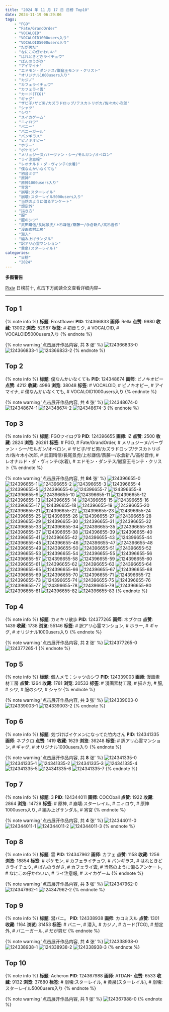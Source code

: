 ```yaml
---
title: "2024 年 11 月 17 日 日榜 Top10"
date: 2024-11-19 06:29:06
tags:
    - "FGO"
    - "Fate/GrandOrder"
    - "VOCALOID"
    - "VOCALOID1000users入り"
    - "VOCALOID5000users入り"
    - "だが男だ"
    - "なにこの仔かわいい"
    - "はれときどきライチュウ"
    - "ばんのうがさ"
    - "アイマイナ"
    - "エドモン・ダンテス/巌窟王モンテ・クリスト"
    - "オリジナル1000users入り"
    - "カジノ"
    - "カフェライチュウ"
    - "カフェライ雲"
    - "カード(TCG)"
    - "ギャグ"
    - "ザビ子/ザビ男/カズラドロップ/テスカトリポカ/佐々木小次郎"
    - "シャツ"
    - "シワ"
    - "スイカゲーム"
    - "ニィロウ"
    - "バニー"
    - "バニーガール"
    - "バンギラス"
    - "ピノキオピー"
    - "ホラー"
    - "ポケモン"
    - "メリュジーヌ/バーヴァン・シー/モルガン/オベロン"
    - "ライ注意報"
    - "レオナルド・ダ・ヴィンチ(水着)"
    - "僕なんかいなくても"
    - "初音ミク"
    - "原神"
    - "原神1000users入り"
    - "宵宮"
    - "崩壊:スターレイル"
    - "崩壊:スターレイル5000users入り"
    - "当然のように偏るアンケート"
    - "想定外"
    - "描き方"
    - "服"
    - "服のシワ"
    - "武田晴信/長尾景虎/上杉謙信/斎藤一/永倉新八/高杉晋作"
    - "漫画素材工房"
    - "潜入"
    - "編み上げサンダル"
    - "訳アリ心霊マンション"
    - "黄泉(スターレイル)"
categories:
    - "日榜"
    - "2024"
---
```


<i class="fa fa-triangle-exclamation"></i>**多图警告**<i class="fa fa-triangle-exclamation"></i>

[Pixiv](https://www.pixiv.net/) 日榜前十, 点击下方阅读全文查看详细内容~

<!-- more -->

---

## Top 1

{% note info %}
**标题**: Frostflower
**PID**: 124366833 **画师**: Rella
**点赞**: 9980 **收藏**: 13002 **浏览**: 52987
**标签**: # 初音ミク, # VOCALOID, # VOCALOID5000users入り
{% endnote %}

{% note warning '点击展开作品内容, 共 **3** 张' %}
![124366833-0](https://i.pixiv.re/img-original/img/2024/11/17/00/30/14/124366833_p0.png)
![124366833-1](https://i.pixiv.re/img-original/img/2024/11/17/00/30/14/124366833_p1.png)
![124366833-2](https://i.pixiv.re/img-original/img/2024/11/17/00/30/14/124366833_p2.png)
{% endnote %}

## Top 2

{% note info %}
**标题**: 僕なんかいなくても
**PID**: 124348674 **画师**: ピノキオピー
**点赞**: 4212 **收藏**: 4986 **浏览**: 38048
**标签**: # VOCALOID, # ピノキオピー, # アイマイナ, # 僕なんかいなくても, # VOCALOID1000users入り
{% endnote %}

{% note warning '点击展开作品内容, 共 **4** 张' %}
![124348674-0](https://i.pixiv.re/img-original/img/2024/11/16/15/08/37/124348674_p0.jpg)
![124348674-1](https://i.pixiv.re/img-original/img/2024/11/16/15/08/37/124348674_p1.jpg)
![124348674-2](https://i.pixiv.re/img-original/img/2024/11/16/15/08/37/124348674_p2.jpg)
![124348674-3](https://i.pixiv.re/img-original/img/2024/11/16/15/08/37/124348674_p3.jpg)
{% endnote %}

## Top 3

{% note info %}
**标题**: FGOツイログ9
**PID**: 124396655 **画师**: IZ
**点赞**: 2500 **收藏**: 2824 **浏览**: 26261
**标签**: # FGO, # Fate/GrandOrder, # メリュジーヌ/バーヴァン・シー/モルガン/オベロン, # ザビ子/ザビ男/カズラドロップ/テスカトリポカ/佐々木小次郎, # 武田晴信/長尾景虎/上杉謙信/斎藤一/永倉新八/高杉晋作, # レオナルド・ダ・ヴィンチ(水着), # エドモン・ダンテス/巌窟王モンテ・クリスト
{% endnote %}

{% note warning '点击展开作品内容, 共 **84** 张' %}
![124396655-0](https://i.pixiv.re/img-original/img/2024/11/17/22/11/03/124396655_p0.jpg)
![124396655-1](https://i.pixiv.re/img-original/img/2024/11/17/22/11/03/124396655_p1.jpg)
![124396655-2](https://i.pixiv.re/img-original/img/2024/11/17/22/11/03/124396655_p2.jpg)
![124396655-3](https://i.pixiv.re/img-original/img/2024/11/17/22/11/03/124396655_p3.jpg)
![124396655-4](https://i.pixiv.re/img-original/img/2024/11/17/22/11/03/124396655_p4.jpg)
![124396655-5](https://i.pixiv.re/img-original/img/2024/11/17/22/11/03/124396655_p5.jpg)
![124396655-6](https://i.pixiv.re/img-original/img/2024/11/17/22/11/03/124396655_p6.jpg)
![124396655-7](https://i.pixiv.re/img-original/img/2024/11/17/22/11/03/124396655_p7.jpg)
![124396655-8](https://i.pixiv.re/img-original/img/2024/11/17/22/11/03/124396655_p8.jpg)
![124396655-9](https://i.pixiv.re/img-original/img/2024/11/17/22/11/03/124396655_p9.jpg)
![124396655-10](https://i.pixiv.re/img-original/img/2024/11/17/22/11/03/124396655_p10.jpg)
![124396655-11](https://i.pixiv.re/img-original/img/2024/11/17/22/11/03/124396655_p11.jpg)
![124396655-12](https://i.pixiv.re/img-original/img/2024/11/17/22/11/03/124396655_p12.jpg)
![124396655-13](https://i.pixiv.re/img-original/img/2024/11/17/22/11/03/124396655_p13.jpg)
![124396655-14](https://i.pixiv.re/img-original/img/2024/11/17/22/11/03/124396655_p14.jpg)
![124396655-15](https://i.pixiv.re/img-original/img/2024/11/17/22/11/03/124396655_p15.jpg)
![124396655-16](https://i.pixiv.re/img-original/img/2024/11/17/22/11/03/124396655_p16.jpg)
![124396655-17](https://i.pixiv.re/img-original/img/2024/11/17/22/11/03/124396655_p17.jpg)
![124396655-18](https://i.pixiv.re/img-original/img/2024/11/17/22/11/03/124396655_p18.jpg)
![124396655-19](https://i.pixiv.re/img-original/img/2024/11/17/22/11/03/124396655_p19.jpg)
![124396655-20](https://i.pixiv.re/img-original/img/2024/11/17/22/11/03/124396655_p20.jpg)
![124396655-21](https://i.pixiv.re/img-original/img/2024/11/17/22/11/03/124396655_p21.jpg)
![124396655-22](https://i.pixiv.re/img-original/img/2024/11/17/22/11/03/124396655_p22.jpg)
![124396655-23](https://i.pixiv.re/img-original/img/2024/11/17/22/11/03/124396655_p23.jpg)
![124396655-24](https://i.pixiv.re/img-original/img/2024/11/17/22/11/03/124396655_p24.jpg)
![124396655-25](https://i.pixiv.re/img-original/img/2024/11/17/22/11/03/124396655_p25.jpg)
![124396655-26](https://i.pixiv.re/img-original/img/2024/11/17/22/11/03/124396655_p26.jpg)
![124396655-27](https://i.pixiv.re/img-original/img/2024/11/17/22/11/03/124396655_p27.jpg)
![124396655-28](https://i.pixiv.re/img-original/img/2024/11/17/22/11/03/124396655_p28.jpg)
![124396655-29](https://i.pixiv.re/img-original/img/2024/11/17/22/11/03/124396655_p29.jpg)
![124396655-30](https://i.pixiv.re/img-original/img/2024/11/17/22/11/03/124396655_p30.jpg)
![124396655-31](https://i.pixiv.re/img-original/img/2024/11/17/22/11/03/124396655_p31.jpg)
![124396655-32](https://i.pixiv.re/img-original/img/2024/11/17/22/11/03/124396655_p32.jpg)
![124396655-33](https://i.pixiv.re/img-original/img/2024/11/17/22/11/03/124396655_p33.jpg)
![124396655-34](https://i.pixiv.re/img-original/img/2024/11/17/22/11/03/124396655_p34.jpg)
![124396655-35](https://i.pixiv.re/img-original/img/2024/11/17/22/11/03/124396655_p35.jpg)
![124396655-36](https://i.pixiv.re/img-original/img/2024/11/17/22/11/03/124396655_p36.jpg)
![124396655-37](https://i.pixiv.re/img-original/img/2024/11/17/22/11/03/124396655_p37.jpg)
![124396655-38](https://i.pixiv.re/img-original/img/2024/11/17/22/11/03/124396655_p38.jpg)
![124396655-39](https://i.pixiv.re/img-original/img/2024/11/17/22/11/03/124396655_p39.jpg)
![124396655-40](https://i.pixiv.re/img-original/img/2024/11/17/22/11/03/124396655_p40.jpg)
![124396655-41](https://i.pixiv.re/img-original/img/2024/11/17/22/11/03/124396655_p41.jpg)
![124396655-42](https://i.pixiv.re/img-original/img/2024/11/17/22/11/03/124396655_p42.jpg)
![124396655-43](https://i.pixiv.re/img-original/img/2024/11/17/22/11/03/124396655_p43.jpg)
![124396655-44](https://i.pixiv.re/img-original/img/2024/11/17/22/11/03/124396655_p44.jpg)
![124396655-45](https://i.pixiv.re/img-original/img/2024/11/17/22/11/03/124396655_p45.jpg)
![124396655-46](https://i.pixiv.re/img-original/img/2024/11/17/22/11/03/124396655_p46.jpg)
![124396655-47](https://i.pixiv.re/img-original/img/2024/11/17/22/11/03/124396655_p47.jpg)
![124396655-48](https://i.pixiv.re/img-original/img/2024/11/17/22/11/03/124396655_p48.jpg)
![124396655-49](https://i.pixiv.re/img-original/img/2024/11/17/22/11/03/124396655_p49.jpg)
![124396655-50](https://i.pixiv.re/img-original/img/2024/11/17/22/11/03/124396655_p50.jpg)
![124396655-51](https://i.pixiv.re/img-original/img/2024/11/17/22/11/03/124396655_p51.jpg)
![124396655-52](https://i.pixiv.re/img-original/img/2024/11/17/22/11/03/124396655_p52.jpg)
![124396655-53](https://i.pixiv.re/img-original/img/2024/11/17/22/11/03/124396655_p53.jpg)
![124396655-54](https://i.pixiv.re/img-original/img/2024/11/17/22/11/03/124396655_p54.jpg)
![124396655-55](https://i.pixiv.re/img-original/img/2024/11/17/22/11/03/124396655_p55.jpg)
![124396655-56](https://i.pixiv.re/img-original/img/2024/11/17/22/11/03/124396655_p56.jpg)
![124396655-57](https://i.pixiv.re/img-original/img/2024/11/17/22/11/03/124396655_p57.jpg)
![124396655-58](https://i.pixiv.re/img-original/img/2024/11/17/22/11/03/124396655_p58.jpg)
![124396655-59](https://i.pixiv.re/img-original/img/2024/11/17/22/11/03/124396655_p59.jpg)
![124396655-60](https://i.pixiv.re/img-original/img/2024/11/17/22/11/03/124396655_p60.jpg)
![124396655-61](https://i.pixiv.re/img-original/img/2024/11/17/22/11/03/124396655_p61.jpg)
![124396655-62](https://i.pixiv.re/img-original/img/2024/11/17/22/11/03/124396655_p62.jpg)
![124396655-63](https://i.pixiv.re/img-original/img/2024/11/17/22/11/03/124396655_p63.jpg)
![124396655-64](https://i.pixiv.re/img-original/img/2024/11/17/22/11/03/124396655_p64.jpg)
![124396655-65](https://i.pixiv.re/img-original/img/2024/11/17/22/11/03/124396655_p65.jpg)
![124396655-66](https://i.pixiv.re/img-original/img/2024/11/17/22/11/03/124396655_p66.jpg)
![124396655-67](https://i.pixiv.re/img-original/img/2024/11/17/22/11/03/124396655_p67.jpg)
![124396655-68](https://i.pixiv.re/img-original/img/2024/11/17/22/11/03/124396655_p68.jpg)
![124396655-69](https://i.pixiv.re/img-original/img/2024/11/17/22/11/03/124396655_p69.jpg)
![124396655-70](https://i.pixiv.re/img-original/img/2024/11/17/22/11/03/124396655_p70.jpg)
![124396655-71](https://i.pixiv.re/img-original/img/2024/11/17/22/11/03/124396655_p71.jpg)
![124396655-72](https://i.pixiv.re/img-original/img/2024/11/17/22/11/03/124396655_p72.jpg)
![124396655-73](https://i.pixiv.re/img-original/img/2024/11/17/22/11/03/124396655_p73.jpg)
![124396655-74](https://i.pixiv.re/img-original/img/2024/11/17/22/11/03/124396655_p74.jpg)
![124396655-75](https://i.pixiv.re/img-original/img/2024/11/17/22/11/03/124396655_p75.jpg)
![124396655-76](https://i.pixiv.re/img-original/img/2024/11/17/22/11/03/124396655_p76.jpg)
![124396655-77](https://i.pixiv.re/img-original/img/2024/11/17/22/11/03/124396655_p77.jpg)
![124396655-78](https://i.pixiv.re/img-original/img/2024/11/17/22/11/03/124396655_p78.jpg)
![124396655-79](https://i.pixiv.re/img-original/img/2024/11/17/22/11/03/124396655_p79.jpg)
![124396655-80](https://i.pixiv.re/img-original/img/2024/11/17/22/11/03/124396655_p80.jpg)
![124396655-81](https://i.pixiv.re/img-original/img/2024/11/17/22/11/03/124396655_p81.jpg)
![124396655-82](https://i.pixiv.re/img-original/img/2024/11/17/22/11/03/124396655_p82.jpg)
![124396655-83](https://i.pixiv.re/img-original/img/2024/11/17/22/11/03/124396655_p83.jpg)
{% endnote %}

## Top 4

{% note info %}
**标题**: カミキリ散歩
**PID**: 124377265 **画师**: ネブクロ
**点赞**: 1439 **收藏**: 1738 **浏览**: 55146
**标签**: # 訳アリ心霊マンション, # ホラー, # ギャグ, # オリジナル1000users入り
{% endnote %}

{% note warning '点击展开作品内容, 共 **2** 张' %}
![124377265-0](https://i.pixiv.re/img-original/img/2024/11/17/11/08/10/124377265_p0.jpg)
![124377265-1](https://i.pixiv.re/img-original/img/2024/11/17/11/08/10/124377265_p1.jpg)
{% endnote %}

## Top 5

{% note info %}
**标题**: 個人メモ：シャツのシワ
**PID**: 124339003 **画师**: 漫画素材工房
**点赞**: 1264 **收藏**: 1781 **浏览**: 20533
**标签**: # 漫画素材工房, # 描き方, # 服, # シワ, # 服のシワ, # シャツ
{% endnote %}

{% note warning '点击展开作品内容, 共 **3** 张' %}
![124339003-0](https://i.pixiv.re/img-original/img/2024/11/16/06/00/05/124339003_p0.jpg)
![124339003-1](https://i.pixiv.re/img-original/img/2024/11/16/06/00/05/124339003_p1.jpg)
![124339003-2](https://i.pixiv.re/img-original/img/2024/11/16/06/00/05/124339003_p2.jpg)
{% endnote %}

## Top 6

{% note info %}
**标题**: 気づけばイケメンになってた竹内さん
**PID**: 124341335 **画师**: ネブクロ
**点赞**: 1419 **收藏**: 1629 **浏览**: 36248
**标签**: # 訳アリ心霊マンション, # ギャグ, # オリジナル1000users入り
{% endnote %}

{% note warning '点击展开作品内容, 共 **8** 张' %}
![124341335-0](https://i.pixiv.re/img-original/img/2024/11/16/08/59/23/124341335_p0.jpg)
![124341335-1](https://i.pixiv.re/img-original/img/2024/11/16/08/59/23/124341335_p1.jpg)
![124341335-2](https://i.pixiv.re/img-original/img/2024/11/16/08/59/23/124341335_p2.jpg)
![124341335-3](https://i.pixiv.re/img-original/img/2024/11/16/08/59/23/124341335_p3.jpg)
![124341335-4](https://i.pixiv.re/img-original/img/2024/11/16/08/59/23/124341335_p4.jpg)
![124341335-5](https://i.pixiv.re/img-original/img/2024/11/16/08/59/23/124341335_p5.jpg)
![124341335-6](https://i.pixiv.re/img-original/img/2024/11/16/08/59/23/124341335_p6.jpg)
![124341335-7](https://i.pixiv.re/img-original/img/2024/11/16/08/59/23/124341335_p7.jpg)
{% endnote %}

## Top 7

{% note info %}
**标题**: 3
**PID**: 124344011 **画师**: COCOball
**点赞**: 1922 **收藏**: 2864 **浏览**: 14729
**标签**: # 原神, # 崩壊:スターレイル, # ニィロウ, # 原神1000users入り, # 編み上げサンダル, # 宵宮
{% endnote %}

{% note warning '点击展开作品内容, 共 **4** 张' %}
![124344011-0](https://i.pixiv.re/img-original/img/2024/11/16/11/31/38/124344011_p0.png)
![124344011-1](https://i.pixiv.re/img-original/img/2024/11/16/11/31/38/124344011_p1.png)
![124344011-2](https://i.pixiv.re/img-original/img/2024/11/16/11/31/38/124344011_p2.png)
![124344011-3](https://i.pixiv.re/img-original/img/2024/11/16/11/31/38/124344011_p3.png)
{% endnote %}

## Top 8

{% note info %}
**标题**: 雲
**PID**: 124347962 **画师**: カフェ
**点赞**: 1158 **收藏**: 1256 **浏览**: 18854
**标签**: # ポケモン, # カフェライチュウ, # バンギラス, # はれときどきライチュウ, # ばんのうがさ, # カフェライ雲, # 当然のように偏るアンケート, # なにこの仔かわいい, # ライ注意報, # スイカゲーム
{% endnote %}

{% note warning '点击展开作品内容, 共 **3** 张' %}
![124347962-0](https://i.pixiv.re/img-original/img/2024/11/16/14/37/28/124347962_p0.jpg)
![124347962-1](https://i.pixiv.re/img-original/img/2024/11/16/14/37/28/124347962_p1.jpg)
![124347962-2](https://i.pixiv.re/img-original/img/2024/11/16/14/37/28/124347962_p2.jpg)
{% endnote %}

## Top 9

{% note info %}
**标题**: 潜バニ。
**PID**: 124338938 **画师**: カコミスル
**点赞**: 1301 **收藏**: 1164 **浏览**: 31453
**标签**: # バニー, # 潜入, # カジノ, # カード(TCG), # 想定外, # バニーガール, # だが男だ
{% endnote %}

{% note warning '点击展开作品内容, 共 **4** 张' %}
![124338938-0](https://i.pixiv.re/img-original/img/2024/11/16/05/54/01/124338938_p0.jpg)
![124338938-1](https://i.pixiv.re/img-original/img/2024/11/16/05/54/01/124338938_p1.jpg)
![124338938-2](https://i.pixiv.re/img-original/img/2024/11/16/05/54/01/124338938_p2.jpg)
![124338938-3](https://i.pixiv.re/img-original/img/2024/11/16/05/54/01/124338938_p3.jpg)
{% endnote %}

## Top 10

{% note info %}
**标题**: Acheron
**PID**: 124367988 **画师**: ATDAN-
**点赞**: 6533 **收藏**: 9132 **浏览**: 37680
**标签**: # 崩壊:スターレイル, # 黄泉(スターレイル), # 崩壊:スターレイル5000users入り
{% endnote %}

{% note warning '点击展开作品内容, 共 **1** 张' %}
![124367988-0](https://i.pixiv.re/img-original/img/2024/11/17/01/07/02/124367988_p0.png)
{% endnote %}
